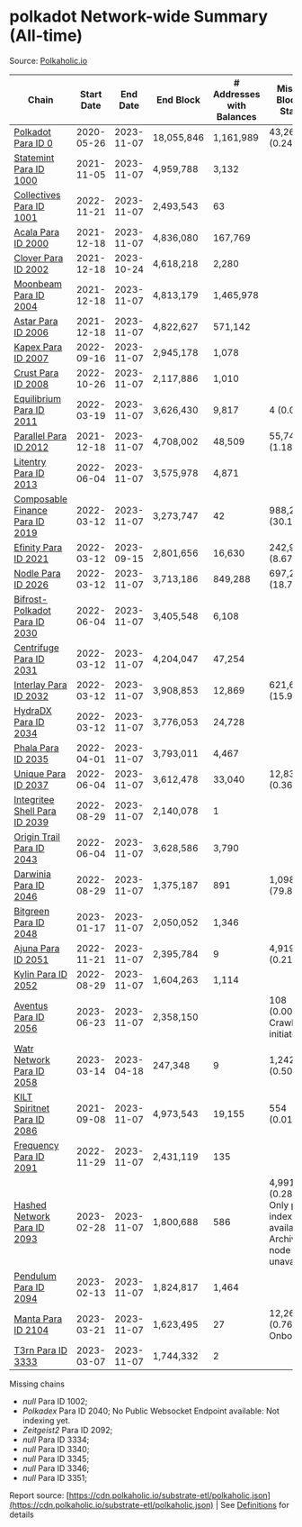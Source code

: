 # polkadot Network-wide Summary (All-time)

Source: [Polkaholic.io](https://polkaholic.io)


| Chain            | Start Date | End Date | End Block | # Addresses with Balances | Missing Blocks / Status |
| ---------------- | ---------- | ---------| --------- | ------------------------- | ----------------------- |
| [Polkadot Para ID 0](/polkadot/0-polkadot) | 2020-05-26 | 2023-11-07 | 18,055,846 |  1,161,989 | 43,268 (0.24%)  |
| [Statemint Para ID 1000](/polkadot/1000-statemint) | 2021-11-05 | 2023-11-07 | 4,959,788 |  3,132 |    |
| [Collectives Para ID 1001](/polkadot/1001-collectives) | 2022-11-21 | 2023-11-07 | 2,493,543 |  63 |    |
| [Acala Para ID 2000](/polkadot/2000-acala) | 2021-12-18 | 2023-11-07 | 4,836,080 |  167,769 |    |
| [Clover Para ID 2002](/polkadot/2002-clover) | 2021-12-18 | 2023-10-24 | 4,618,218 |  2,280 |    |
| [Moonbeam Para ID 2004](/polkadot/2004-moonbeam) | 2021-12-18 | 2023-11-07 | 4,813,179 |  1,465,978 |    |
| [Astar Para ID 2006](/polkadot/2006-astar) | 2021-12-18 | 2023-11-07 | 4,822,627 |  571,142 |    |
| [Kapex Para ID 2007](/polkadot/2007-kapex) | 2022-09-16 | 2023-11-07 | 2,945,178 |  1,078 |    |
| [Crust Para ID 2008](/polkadot/2008-crust) | 2022-10-26 | 2023-11-07 | 2,117,886 |  1,010 |    |
| [Equilibrium Para ID 2011](/polkadot/2011-equilibrium) | 2022-03-19 | 2023-11-07 | 3,626,430 |  9,817 | 4 (0.00%)  |
| [Parallel Para ID 2012](/polkadot/2012-parallel) | 2021-12-18 | 2023-11-07 | 4,708,002 |  48,509 | 55,745 (1.18%)  |
| [Litentry Para ID 2013](/polkadot/2013-litentry) | 2022-06-04 | 2023-11-07 | 3,575,978 |  4,871 |    |
| [Composable Finance Para ID 2019](/polkadot/2019-composable) | 2022-03-12 | 2023-11-07 | 3,273,747 |  42 | 988,273 (30.19%)  |
| [Efinity Para ID 2021](/polkadot/2021-efinity) | 2022-03-12 | 2023-09-15 | 2,801,656 |  16,630 | 242,949 (8.67%)  |
| [Nodle Para ID 2026](/polkadot/2026-nodle) | 2022-03-12 | 2023-11-07 | 3,713,186 |  849,288 | 697,249 (18.78%)  |
| [Bifrost-Polkadot Para ID 2030](/polkadot/2030-bifrost-dot) | 2022-06-04 | 2023-11-07 | 3,405,548 |  6,108 |    |
| [Centrifuge Para ID 2031](/polkadot/2031-centrifuge) | 2022-03-12 | 2023-11-07 | 4,204,047 |  47,254 |    |
| [Interlay Para ID 2032](/polkadot/2032-interlay) | 2022-03-12 | 2023-11-07 | 3,908,853 |  12,869 | 621,626 (15.90%)  |
| [HydraDX Para ID 2034](/polkadot/2034-hydradx) | 2022-03-12 | 2023-11-07 | 3,776,053 |  24,728 |    |
| [Phala Para ID 2035](/polkadot/2035-phala) | 2022-04-01 | 2023-11-07 | 3,793,011 |  4,467 |    |
| [Unique Para ID 2037](/polkadot/2037-unique) | 2022-06-04 | 2023-11-07 | 3,612,478 |  33,040 | 12,839 (0.36%)  |
| [Integritee Shell Para ID 2039](/polkadot/2039-integritee-shell) | 2022-08-29 | 2023-11-07 | 2,140,078 |  1 |    |
| [Origin Trail Para ID 2043](/polkadot/2043-origintrail) | 2022-06-04 | 2023-11-07 | 3,628,586 |  3,790 |    |
| [Darwinia Para ID 2046](/polkadot/2046-darwinia) | 2022-08-29 | 2023-11-07 | 1,375,187 |  891 | 1,098,047 (79.85%)  |
| [Bitgreen Para ID 2048](/polkadot/2048-bitgreen) | 2023-01-17 | 2023-11-07 | 2,050,052 |  1,346 |    |
| [Ajuna Para ID 2051](/polkadot/2051-ajuna) | 2022-11-21 | 2023-11-07 | 2,395,784 |  9 | 4,919 (0.21%)  |
| [Kylin Para ID 2052](/polkadot/2052-kylin) | 2022-08-29 | 2023-11-07 | 1,604,263 |  1,114 |    |
| [Aventus Para ID 2056](/polkadot/2056-aventus) | 2023-06-23 | 2023-11-07 | 2,358,150 |   | 108 (0.00%) Crawling initiated |
| [Watr Network Para ID 2058](/polkadot/2058-watr) | 2023-03-14 | 2023-04-18 | 247,348 |  9 | 1,242 (0.50%)  |
| [KILT Spiritnet Para ID 2086](/polkadot/2086-kilt) | 2021-09-08 | 2023-11-07 | 4,973,543 |  19,155 | 554 (0.01%)  |
| [Frequency Para ID 2091](/polkadot/2091-frequency) | 2022-11-29 | 2023-11-07 | 2,431,119 |  135 |    |
| [Hashed Network Para ID 2093](/polkadot/2093-hashed) | 2023-02-28 | 2023-11-07 | 1,800,688 |  586 | 4,991 (0.28%) Only partial index available: Archive node unavailable |
| [Pendulum Para ID 2094](/polkadot/2094-pendulum) | 2023-02-13 | 2023-11-07 | 1,824,817 |  1,464 |    |
| [Manta Para ID 2104](/polkadot/2104-manta) | 2023-03-21 | 2023-11-07 | 1,623,495 |  27 | 12,262 (0.76%) Onboarding |
| [T3rn Para ID 3333](/polkadot/3333-t3rn) | 2023-03-07 | 2023-11-07 | 1,744,332 |  2 |    |

Missing chains


* *null* Para ID 1002; 
* *Polkadex* Para ID 2040; No Public Websocket Endpoint available: Not indexing yet.
* *Zeitgeist2* Para ID 2092; 
* *null* Para ID 3334; 
* *null* Para ID 3340; 
* *null* Para ID 3345; 
* *null* Para ID 3346; 
* *null* Para ID 3351; 

Report source: [https://cdn.polkaholic.io/substrate-etl/polkaholic.json](https://cdn.polkaholic.io/substrate-etl/polkaholic.json) | See [Definitions](/DEFINITIONS.md) for details
